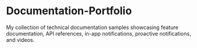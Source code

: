 # Documentation-Portfolio
My collection of technical documentation samples showcasing feature documentation, API references, in-app notifications, proactive notifications, and videos.
